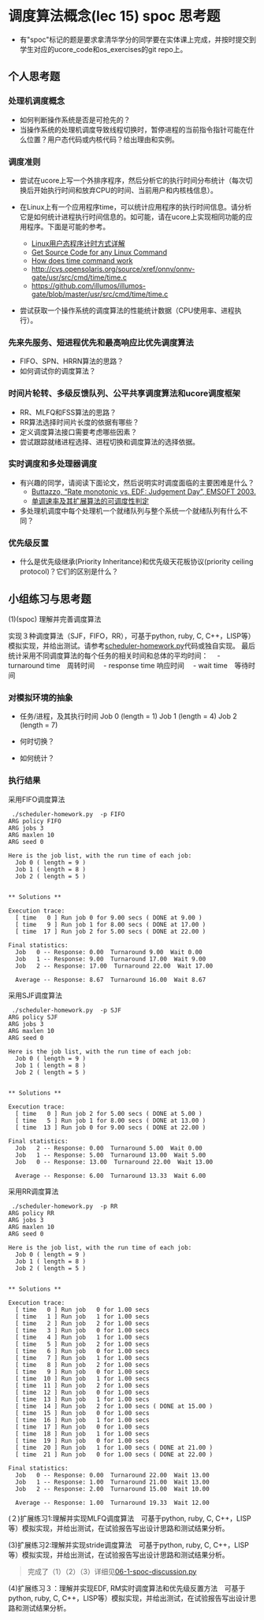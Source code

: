 # 调度算法概念(lec 15) spoc 思考题


- 有"spoc"标记的题是要求拿清华学分的同学要在实体课上完成，并按时提交到学生对应的ucore_code和os_exercises的git repo上。


## 个人思考题

### 处理机调度概念

 - 如何判断操作系统是否是可抢先的？
 - 当操作系统的处理机调度导致线程切换时，暂停进程的当前指令指针可能在什么位置？用户态代码或内核代码？给出理由和实例。

### 调度准则

 - 尝试在ucore上写一个外排序程序，然后分析它的执行时间分布统计（每次切换后开始执行时间和放弃CPU的时间、当前用户和内核栈信息）。
 - 在Linux上有一个应用程序time，可以统计应用程序的执行时间信息。请分析它是如何统计进程执行时间信息的。如可能，请在ucore上实现相同功能的应用程序。下面是可能的参考。
   - [Linux用户态程序计时方式详解](http://www.cnblogs.com/clover-toeic/p/3845210.html)
   - [Get Source Code for any Linux Command](http://www.thegeekstuff.com/2010/02/get-source-code-for-any-linux-command/)
   - [How does time command work](http://unix.stackexchange.com/questions/29800/how-does-time-command-work)
   - http://cvs.opensolaris.org/source/xref/onnv/onnv-gate/usr/src/cmd/time/time.c
   - https://github.com/illumos/illumos-gate/blob/master/usr/src/cmd/time/time.c
   
 - 尝试获取一个操作系统的调度算法的性能统计数据（CPU使用率、进程执行）。
 
### 先来先服务、短进程优先和最高响应比优先调度算法

 - FIFO、SPN、HRRN算法的思路？
 - 如何调试你的调度算法？

### 时间片轮转、多级反馈队列、公平共享调度算法和ucore调度框架
 
 - RR、MLFQ和FSS算法的思路？
 - RR算法选择时间片长度的依据有哪些？
 - 定义调度算法接口需要考虑哪些因素？
 - 尝试跟踪就绪进程选择、进程切换和调度算法的选择依据。

### 实时调度和多处理器调度

 - 有兴趣的同学，请阅读下面论文，然后说明实时调度面临的主要困难是什么？
   - [Buttazzo, “Rate monotonic vs. EDF: Judgement Day”, EMSOFT 2003.](http://www.arl.wustl.edu/~gorinsky/cited/SPTS_Judgment_Buttazzo_2005.pdf)
   - [单调速率及其扩展算法的可调度性判定](http://www.jos.org.cn/ch/reader/create_pdf.aspx?file_no=20040602)
 - 多处理机调度中每个处理机一个就绪队列与整个系统一个就绪队列有什么不同？

### 优先级反置

 - 什么是优先级继承(Priority Inheritance)和优先级天花板协议(priority ceiling protocol)？它们的区别是什么？

## 小组练习与思考题

(1)(spoc) 理解并完善调度算法

实现３种调度算法（SJF，FIFO，RR），可基于python, ruby, C, C++，LISP等）模拟实现，并给出测试。请参考[scheduler-homework.py](https://github.com/chyyuu/ucore_lab/blob/master/related_info/lab6/scheduler-homework.py)代码或独自实现。
最后统计采用不同调度算法的每个任务的相关时间和总体的平均时间：
　- turnaround time　周转时间
　- response time 响应时间
　- wait time　等待时间

### 对模拟环境的抽象
- 任务/进程，及其执行时间
  Job 0 (length = 1)
  Job 1 (length = 4)
  Job 2 (length = 7)

 - 何时切换？
 - 如何统计？
 
### 执行结果

采用FIFO调度算法

```
 ./scheduler-homework.py  -p FIFO
ARG policy FIFO
ARG jobs 3
ARG maxlen 10
ARG seed 0

Here is the job list, with the run time of each job: 
  Job 0 ( length = 9 )
  Job 1 ( length = 8 )
  Job 2 ( length = 5 )


** Solutions **

Execution trace:
  [ time   0 ] Run job 0 for 9.00 secs ( DONE at 9.00 )
  [ time   9 ] Run job 1 for 8.00 secs ( DONE at 17.00 )
  [ time  17 ] Run job 2 for 5.00 secs ( DONE at 22.00 )

Final statistics:
  Job   0 -- Response: 0.00  Turnaround 9.00  Wait 0.00
  Job   1 -- Response: 9.00  Turnaround 17.00  Wait 9.00
  Job   2 -- Response: 17.00  Turnaround 22.00  Wait 17.00

  Average -- Response: 8.67  Turnaround 16.00  Wait 8.67

```

采用SJF调度算法
```
 ./scheduler-homework.py  -p SJF
ARG policy SJF
ARG jobs 3
ARG maxlen 10
ARG seed 0

Here is the job list, with the run time of each job: 
  Job 0 ( length = 9 )
  Job 1 ( length = 8 )
  Job 2 ( length = 5 )


** Solutions **

Execution trace:
  [ time   0 ] Run job 2 for 5.00 secs ( DONE at 5.00 )
  [ time   5 ] Run job 1 for 8.00 secs ( DONE at 13.00 )
  [ time  13 ] Run job 0 for 9.00 secs ( DONE at 22.00 )

Final statistics:
  Job   2 -- Response: 0.00  Turnaround 5.00  Wait 0.00
  Job   1 -- Response: 5.00  Turnaround 13.00  Wait 5.00
  Job   0 -- Response: 13.00  Turnaround 22.00  Wait 13.00

  Average -- Response: 6.00  Turnaround 13.33  Wait 6.00
```

采用RR调度算法
```
 ./scheduler-homework.py  -p RR
ARG policy RR
ARG jobs 3
ARG maxlen 10
ARG seed 0

Here is the job list, with the run time of each job: 
  Job 0 ( length = 9 )
  Job 1 ( length = 8 )
  Job 2 ( length = 5 )


** Solutions **

Execution trace:
  [ time   0 ] Run job   0 for 1.00 secs
  [ time   1 ] Run job   1 for 1.00 secs
  [ time   2 ] Run job   2 for 1.00 secs
  [ time   3 ] Run job   0 for 1.00 secs
  [ time   4 ] Run job   1 for 1.00 secs
  [ time   5 ] Run job   2 for 1.00 secs
  [ time   6 ] Run job   0 for 1.00 secs
  [ time   7 ] Run job   1 for 1.00 secs
  [ time   8 ] Run job   2 for 1.00 secs
  [ time   9 ] Run job   0 for 1.00 secs
  [ time  10 ] Run job   1 for 1.00 secs
  [ time  11 ] Run job   2 for 1.00 secs
  [ time  12 ] Run job   0 for 1.00 secs
  [ time  13 ] Run job   1 for 1.00 secs
  [ time  14 ] Run job   2 for 1.00 secs ( DONE at 15.00 )
  [ time  15 ] Run job   0 for 1.00 secs
  [ time  16 ] Run job   1 for 1.00 secs
  [ time  17 ] Run job   0 for 1.00 secs
  [ time  18 ] Run job   1 for 1.00 secs
  [ time  19 ] Run job   0 for 1.00 secs
  [ time  20 ] Run job   1 for 1.00 secs ( DONE at 21.00 )
  [ time  21 ] Run job   0 for 1.00 secs ( DONE at 22.00 )

Final statistics:
  Job   0 -- Response: 0.00  Turnaround 22.00  Wait 13.00
  Job   1 -- Response: 1.00  Turnaround 21.00  Wait 13.00
  Job   2 -- Response: 2.00  Turnaround 15.00  Wait 10.00

  Average -- Response: 1.00  Turnaround 19.33  Wait 12.00

```

(２)扩展练习1:理解并实现MLFQ调度算法　可基于python, ruby, C, C++，LISP等）模拟实现，并给出测试，在试验报告写出设计思路和测试结果分析。

(3)扩展练习2:理解并实现stride调度算法　可基于python, ruby, C, C++，LISP等）模拟实现，并给出测试，在试验报告写出设计思路和测试结果分析。
>完成了（1）（2）（3）详细见[06-1-spoc-discussion.py](https://github.com/ZhangMenghao/os_exercises/blob/master/all/06-1-spoc-discussion.py)

(4)扩展练习３：理解并实现EDF, RM实时调度算法和优先级反置方法　可基于python, ruby, C, C++，LISP等）模拟实现，并给出测试，在试验报告写出设计思路和测试结果分析。

